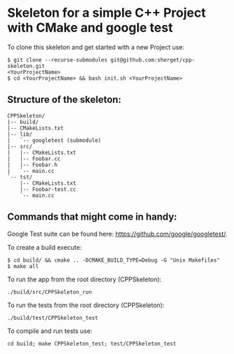 # Skeleton for a simple C++ Project with CMake and google test

To clone this skeleton and get started with a new Project use:
```
$ git clone --recurse-submodules git@github.com:sherget/cpp-skeleton.git
<YourProjectName>
$ cd <YourProjectName> && bash init.sh <YourProjectName>
```

## Structure of the skeleton:
```
CPPSkeleton/
|-- build/
|-- CMakeLists.txt
|-- lib/
|   `-- googletest (submodule)
|-- src/
|   |-- CMakeLists.txt
|   |-- Foobar.cc
|   |-- Foobar.h
|   `-- main.cc
`-- tst/
    |-- CMakeLists.txt
    |-- Foobar-test.cc
    `-- main.cc
```

## Commands that might come in handy:
Google Test suite can be found here: https://github.com/google/googletest/.

To create a build execute:
```
$ cd build/ && cmake .. -DCMAKE_BUILD_TYPE=Debug -G "Unix Makefiles"
$ make all
```

To run the app from the root directory (CPPSkeleton):
```
./build/src/CPPSkeleton_run
```

To run the tests from the root directory (CPPSkeleton):
```
./build/test/CPPSkeleton_test
```

To compile and run tests use:
```
cd build; make CPPSkeleton_test; test/CPPSkeleton_test
```


